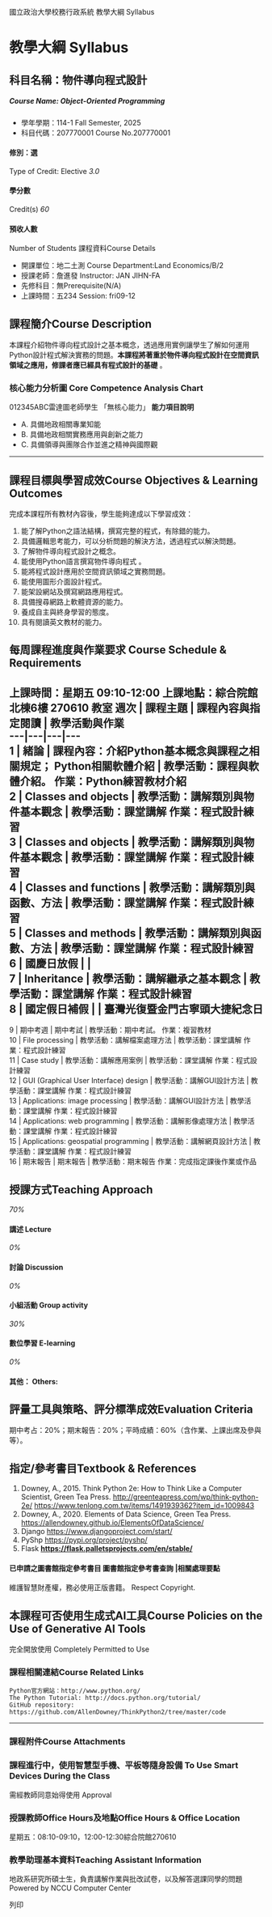 國立政治大學校務行政系統 教學大綱 Syllabus
# 教學大綱 Syllabus
##  科目名稱：物件導向程式設計 
#####  Course Name: Object-Oriented Programming
  * 學年學期：114-1 Fall Semester, 2025 
  * 科目代碼：207770001 Course No.207770001


#### 修別：選
Type of Credit: Elective 
_3.0_
#### 學分數
Credit(s)
_60_
#### 預收人數
Number of Students
課程資料Course Details
  * 開課單位：地二土測 Course Department:Land Economics/B/2 
  * 授課老師：詹進發 Instructor: JAN JIHN-FA 
  * 先修科目：無Prerequisite(N/A)
  * 上課時間：五234 Session: fri09-12


##  課程簡介Course Description
本課程介紹物件導向程式設計之基本概念，透過應用實例讓學生了解如何運用Python設計程式解決實務的問題。**本課程將著重於物件導向程式設計在空間資訊領域之應用，修課者應已經具有程式設計的基礎** 。
###  核心能力分析圖 Core Competence Analysis Chart
012345ABC雷達圖老師學生
「無核心能力」 
**能力項目說明**
  * A. 具備地政相關專業知能
  * B. 具備地政相關實務應用與創新之能力
  * C. 具備領導與團隊合作並進之精神與國際觀


* * *
##  課程目標與學習成效Course Objectives & Learning Outcomes 
完成本課程所有教材內容後，學生能夠達成以下學習成效：
  1. 能了解Python之語法結構，撰寫完整的程式，有除錯的能力。
  2. 具備邏輯思考能力，可以分析問題的解決方法，透過程式以解決問題。
  3. 了解物件導向程式設計之概念。
  4. 能使用Python語言撰寫物件導向程式 。
  5. 能將程式設計應用於空間資訊領域之實務問題。
  6. 能使用圖形介面設計程式。
  7. 能架設網站及撰寫網路應用程式。
  8. 具備搜尋網路上軟體資源的能力。
  9. 養成自主與終身學習的態度。
  10. 具有閱讀英文教材的能力。


##  每周課程進度與作業要求 Course Schedule & Requirements
上課時間：星期五 09:10-12:00
上課地點：綜合院館北棟6樓 270610 教室
**週次** |  **課程主題** |  **課程內容與指定閱讀** |  **教學活動與作業**  
---|---|---|---  
1 |  緒論 |  課程內容：介紹Python基本概念與課程之相關規定； Python相關軟體介紹 |  教學活動：課程與軟體介紹。 作業：Python練習教材介紹  
2 |  Classes and objects |  教學活動：講解類別與物件基本觀念 |  教學活動：課堂講解 作業：程式設計練習  
3 |  Classes and objects |  教學活動：講解類別與物件基本觀念 |  教學活動：課堂講解 作業：程式設計練習  
4 |  Classes and functions |  教學活動：講解類別與函數、方法 |  教學活動：課堂講解 作業：程式設計練習  
5 |  Classes and methods |  教學活動：講解類別與函數、方法 |  教學活動：課堂講解 作業：程式設計練習  
6 |  國慶日放假 |  |   
7 |  Inheritance |  教學活動：講解繼承之基本觀念 |  教學活動：課堂講解 作業：程式設計練習  
8 |  國定假日補假 |  |  臺灣光復暨金門古寧頭大捷紀念日  
---  
9 |  期中考週 |  期中考試 |  教學活動：期中考試。 作業：複習教材  
10 |  File processing |  教學活動：講解檔案處理方法 |  教學活動：課堂講解 作業：程式設計練習  
11 |  Case study |  教學活動：講解應用案例 |  教學活動：課堂講解 作業：程式設計練習  
12 |  GUI (Graphical User Interface) design |  教學活動：講解GUI設計方法 |  教學活動：課堂講解 作業：程式設計練習  
13 |  Applications: image processing |  教學活動：講解GUI設計方法 |  教學活動：課堂講解 作業：程式設計練習  
14 |  Applications: web programming |  教學活動：講解影像處理方法 |  教學活動：課堂講解 作業：程式設計練習  
15 |  Applications: geospatial programming |  教學活動：講解網頁設計方法 |  教學活動：課堂講解 作業：程式設計練習  
16 |  期末報告 |  期末報告 |  教學活動：期末報告 作業：完成指定課後作業或作品  
##  授課方式Teaching Approach
_70%_
####  講述 Lecture
_0%_
####  討論 Discussion
_0%_
####  小組活動 Group activity
_30%_
####  數位學習 E-learning
_0%_
####  其他： Others:
##  評量工具與策略、評分標準成效Evaluation Criteria
期中考占：20%；期末報告：20%；平時成績：60%（含作業、上課出席及參與等）。
##  指定/參考書目Textbook & References
1. Downey, A., 2015. Think Python 2e: How to Think Like a Computer Scientist, Green Tea Press. http://greenteapress.com/wp/think-python-2e/
https://www.tenlong.com.tw/items/1491939362?item_id=1009843
2. Downey, A., 2020. Elements of Data Science, Green Tea Press.
https://allendowney.github.io/ElementsOfDataScience/
3. Django
https://www.djangoproject.com/start/
4. PyShp
https://pypi.org/project/pyshp/
5. Flask
**https://flask.palletsprojects.com/en/stable/**
####  已申請之圖書館指定參考書目  圖書館指定參考書查詢 |相關處理要點
維護智慧財產權，務必使用正版書籍。 Respect Copyright.
##  本課程可否使用生成式AI工具Course Policies on the Use of Generative AI Tools
完全開放使用 Completely Permitted to Use
###  課程相關連結Course Related Links
```
Python官方網站：http://www.python.org/
The Python Tutorial: http://docs.python.org/tutorial/
GitHub repository: https://github.com/AllenDowney/ThinkPython2/tree/master/code

```

* * *
###  課程附件Course Attachments
###  課程進行中，使用智慧型手機、平板等隨身設備 To Use Smart Devices During the Class
需經教師同意始得使用  Approval
###  授課教師Office Hours及地點Office Hours & Office Location
星期五：08:10-09:10，12:00-12:30綜合院館270610
###  教學助理基本資料Teaching Assistant Information
地政系研究所碩士生，負責講解作業與批改試卷，以及解答選課同學的問題
Powered by NCCU Computer Center
  
列印

